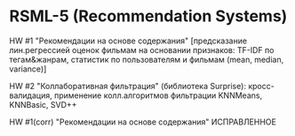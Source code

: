 # RSML-5 (Recommendation Systems)

HW #1 "Рекомендации на основе содержания" [предсказание лин.регрессией оценок фильмам на основании признаков: TF-IDF по тегам&жанрам, статистик по пользователям и фильмам (mean, median, variance)]

HW #2 "Коллаборативная фильтрация" (библиотека Surprise): кросс-валидация, применение колл.алгоритмов фильтрации KNNMeans, KNNBasic, SVD++

HW #1(corr) "Рекомендации на основе содержания" ИСПРАВЛЕННОЕ
